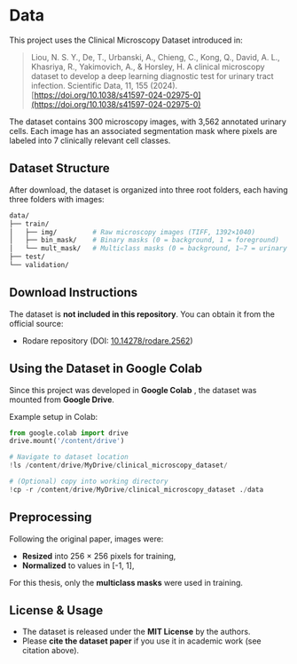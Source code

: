 # Data

This project uses the Clinical Microscopy Dataset introduced in:

> Liou, N. S. Y., De, T., Urbanski, A., Chieng, C., Kong, Q., David, A. L., Khasriya, R., Yakimovich, A., & Horsley, H.
> A clinical microscopy dataset to develop a deep learning diagnostic test for urinary tract infection.
> Scientific Data, 11, 155 (2024). [https://doi.org/10.1038/s41597-024-02975-0](https://doi.org/10.1038/s41597-024-02975-0) 

The dataset contains 300 microscopy images, with 3,562 annotated urinary cells. Each image has an associated segmentation mask where pixels are labeled into 7 clinically relevant cell classes.

## Dataset Structure

After download, the dataset is organized into three root folders, each having three folders with images:

```bash
data/
├── train/
│   ├── img/         # Raw microscopy images (TIFF, 1392×1040)
│   ├── bin_mask/    # Binary masks (0 = background, 1 = foreground)
│   └── mult_mask/   # Multiclass masks (0 = background, 1–7 = urinary cell types)
├── test/
└── validation/
```

## Download Instructions 

The dataset is **not included in this repository**. You can obtain it from the official source:

- Rodare repository (DOI: [10.14278/rodare.2562](https://doi.org/10.14278/rodare.2562))

## Using the Dataset in Google Colab

Since this project was developed in **Google Colab** , the dataset was mounted from **Google Drive**.

Example setup in Colab:

```python
from google.colab import drive
drive.mount('/content/drive')

# Navigate to dataset location
!ls /content/drive/MyDrive/clinical_microscopy_dataset/

# (Optional) copy into working directory
!cp -r /content/drive/MyDrive/clinical_microscopy_dataset ./data
```

## Preprocessing

Following the original paper, images were:
- **Resized** into 256 × 256 pixels for training,
- **Normalized** to values in [-1, 1],

For this thesis, only the **multiclass masks** were used in training.

## License & Usage

- The dataset is released under the **MIT License** by the authors.
- Please **cite the dataset paper** if you use it in academic work (see citation above).

